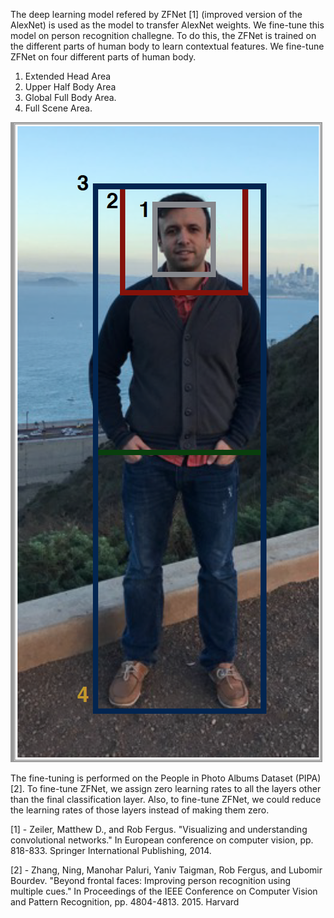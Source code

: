 The deep learning model refered by ZFNet [1] (improved version of the AlexNet) is used as the model to transfer AlexNet weights. We fine-tune this model on person recognition challegne. To do this, the ZFNet is trained on the different parts of human body to learn contextual features. We fine-tune ZFNet on four different parts of human body.

  1. Extended Head Area
  2. Upper Half Body Area
  3. Global Full Body Area.
  4. Full Scene Area.

![Alt text](./Training_ZFNET.png?raw=true "Title")
 
The fine-tuning is performed on the People in Photo Albums Dataset (PIPA) [2]. To fine-tune ZFNet, we assign zero learning rates to all the layers other than the final classification layer. Also, to fine-tune ZFNet, we could reduce the learning rates of those layers instead of making them zero.

[1] - Zeiler, Matthew D., and Rob Fergus. "Visualizing and understanding convolutional networks." In European conference on computer vision, pp. 818-833. Springer International Publishing, 2014.

[2] - Zhang, Ning, Manohar Paluri, Yaniv Taigman, Rob Fergus, and Lubomir Bourdev. "Beyond frontal faces: Improving person recognition using multiple cues." In Proceedings of the IEEE Conference on Computer Vision and Pattern Recognition, pp. 4804-4813. 2015.
Harvard	
